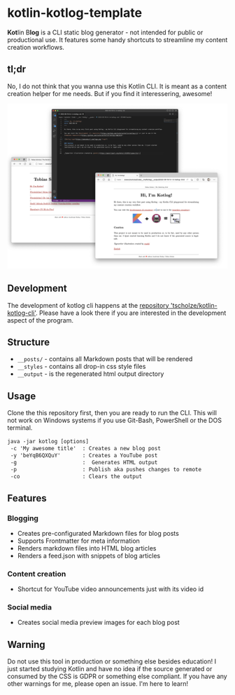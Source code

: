 # kotlin-kotlog-template
**Kot**lin B**log** is a CLI static blog generator - not intended for public or productional use. It features some handy shortcuts to streamline my content creation workflows.

## tl;dr
No, I do not think that you wanna use this Kotlin CLI. It is meant as a content creation helper for me needs. But if you find it interessering, awesome!

![](https://github.com/tscholze/kotlin-kotlog-cli/blob/main/docs/kotlog-markdown2html.png?raw=true)

## Development
The development of kotlog cli happens at the [repository 'tscholze/kotlin-kotlog-cli'](https://github.com/tscholze/kotlin-kotlog-cli). Please have a look there if you are interested in the development aspect of the program.

## Structure
- `__posts/` - contains all Markdown posts that will be rendered
- `__styles` - contains all drop-in css style files
- `__output` - is the regenerated html output directory

## Usage

Clone the this repository first, then you are ready to run the CLI. This will not work on Windows systems if you use Git-Bash, PowerShell or the DOS terminal.

```
java -jar kotlog [options]
 -c 'My awesome title'  : Creates a new blog post
 -y 'beYqB6QXQuY'       : Creates a YouTube post
 -g                     :  Generates HTML output
 -p                     : Publish aka pushes changes to remote
 -co                    : Clears the output
```

## Features

### Blogging
- Creates pre-configurated Markdown files for blog posts 
- Supports Frontmatter for meta information
- Renders markdown files into HTML blog articles
- Renders a feed.json with snippets of blog articles

### Content creation
- Shortcut for YouTube video announcements just with its video id

### Social media
 - Creates social media preview images for each blog post

## Warning
Do not use this tool in production or something else besides education! I just started studying Kotlin and have no idea if the source generated or consumed by the CSS is GDPR or something else compliant.
If you have any other warnings for me, please open an issue. I'm here to learn!